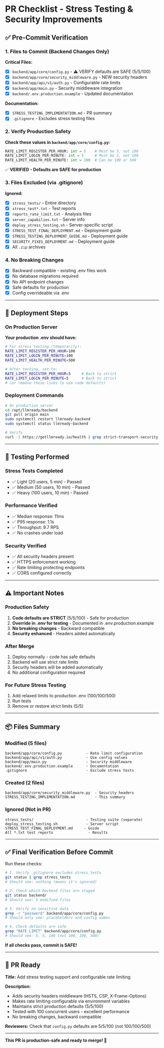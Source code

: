 # PR Checklist - Stress Testing & Security Improvements

## ✅ Pre-Commit Verification

### 1. Files to Commit (Backend Changes Only)

**Critical Files:**
- [x] `backend/app/core/config.py` - ⚠️ VERIFY defaults are SAFE (5/5/100)
- [x] `backend/app/core/security_middleware.py` - NEW security headers
- [x] `backend/app/api/v1/auth.py` - Configurable rate limits
- [x] `backend/app/main.py` - Security middleware integration
- [x] `backend/.env.production.example` - Updated documentation

**Documentation:**
- [x] `STRESS_TESTING_IMPLEMENTATION.md` - PR summary
- [x] `.gitignore` - Excludes stress testing files

### 2. Verify Production Safety

**Check these values in `backend/app/core/config.py`:**
```python
RATE_LIMIT_REGISTER_PER_HOUR: int = 5    # Must be 5, not 100
RATE_LIMIT_LOGIN_PER_MINUTE: int = 5     # Must be 5, not 100  
RATE_LIMIT_HEALTH_PER_MINUTE: int = 100  # Can be 100 or 500
```

✅ **VERIFIED - Defaults are SAFE for production**

### 3. Files Excluded (via .gitignore)

**Ignored:**
- [x] `stress_tests/` - Entire directory
- [x] `stress_test*.txt` - Test reports
- [x] `reports_rate_limit.txt` - Analysis files
- [x] `server_capabilies.txt` - Server info
- [x] `deploy_stress_testing.sh` - Server-specific script
- [x] `STRESS_TEST_FINAL_DEPLOYMENT.md` - Deployment guide
- [x] `STRESS_TESTING_DEPLOYMENT_GUIDE.md` - Deployment guide
- [x] `SECURITY_FIXES_DEPLOYMENT.md` - Deployment guide
- [x] All `.zip` archives

### 4. No Breaking Changes

- [x] Backward compatible - existing .env files work
- [x] No database migrations required
- [x] No API endpoint changes
- [x] Safe defaults for production
- [x] Config overrideable via .env

---

## 🚀 Deployment Steps

### On Production Server

**Your production .env should have:**
```bash
# For stress testing (temporarily):
RATE_LIMIT_REGISTER_PER_HOUR=100
RATE_LIMIT_LOGIN_PER_MINUTE=100
RATE_LIMIT_HEALTH_PER_MINUTE=500

# After testing, set to:
RATE_LIMIT_REGISTER_PER_HOUR=5     # Back to strict
RATE_LIMIT_LOGIN_PER_MINUTE=5      # Back to strict
# (or remove these lines to use code defaults)
```

### Deployment Commands

```bash
# On production server
cd /opt/llmready/backend
git pull origin main
sudo systemctl restart llmready-backend
sudo systemctl status llmready-backend

# Verify
curl -I https://getllmready.io/health | grep strict-transport-security
```

---

## 🧪 Testing Performed

### Stress Tests Completed
- ✅ Light (20 users, 5 min) - Passed
- ✅ Medium (50 users, 10 min) - Passed  
- ✅ Heavy (100 users, 10 min) - Passed

### Performance Verified
- ✅ Median response: 11ms
- ✅ P95 response: 1.1s
- ✅ Throughput: 9.7 RPS
- ✅ No crashes under load

### Security Verified
- ✅ All security headers present
- ✅ HTTPS enforcement working
- ✅ Rate limiting protecting endpoints
- ✅ CORS configured correctly

---

## ⚠️ Important Notes

### Production Safety
1. **Code defaults are STRICT** (5/5/100) - Safe for production
2. **Override in .env for testing** - Documented in .env.production.example
3. **No breaking changes** - Backward compatible
4. **Security enhanced** - Headers added automatically

### After Merge
1. Deploy normally - code has safe defaults
2. Backend will use strict rate limits
3. Security headers will be added automatically
4. No additional configuration required

### For Future Stress Testing
1. Add relaxed limits to production .env (100/100/500)
2. Run tests
3. Remove or restore strict limits (5/5)

---

## 📦 Files Summary

### Modified (5 files)
```
backend/app/core/config.py           - Rate limit configuration
backend/app/api/v1/auth.py           - Use config values
backend/app/main.py                  - Security middleware
backend/.env.production.example      - Documentation
.gitignore                           - Exclude stress tests
```

### Created (2 files)
```
backend/app/core/security_middleware.py  - Security headers
STRESS_TESTING_IMPLEMENTATION.md         - This summary
```

### Ignored (Not in PR)
```
stress_tests/                        - Testing suite (separate)
deploy_stress_testing.sh             - Server script
STRESS_TEST_FINAL_DEPLOYMENT.md     - Guide
All *.txt test reports                - Results
```

---

## ✅ Final Verification Before Commit

Run these checks:

```bash
# 1. Verify .gitignore excludes stress_tests
git status | grep stress_tests
# Should see: nothing (means it's ignored)

# 2. Check which backend files are staged
git status backend/
# Should see: 5 modified files

# 3. Verify no sensitive data
grep -r "password" backend/app/core/config.py
# Should only see: placeholders and config names

# 4. Check defaults are safe
grep "RATE_LIMIT" backend/app/core/config.py
# Should see: 5, 5, 100 (not 100, 100, 500)
```

**If all checks pass, commit is SAFE!**

---

## 🎉 PR Ready

**Title:** Add stress testing support and configurable rate limiting

**Description:**
- Adds security headers middleware (HSTS, CSP, X-Frame-Options)
- Makes rate limiting configurable via environment variables
- Maintains strict production defaults (5/5/100)
- Tested with 100 concurrent users - excellent performance
- No breaking changes, backward compatible

**Reviewers:** Check that `config.py` defaults are 5/5/100 (not 100/100/500)

---

**This PR is production-safe and ready to merge! 🚀**